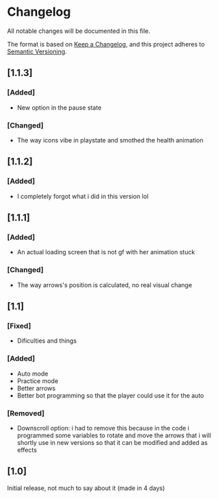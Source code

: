 # Changelog
All notable changes will be documented in this file.

The format is based on [Keep a Changelog](https://keepachangelog.com/en/1.0.0/),
and this project adheres to [Semantic Versioning](https://semver.org/spec/v2.0.0.html).

## [1.1.3]
### [Added]
- New option in the pause state
### [Changed]
- The way icons vibe in playstate and smothed the health animation

## [1.1.2]
### [Added]
- I completely forgot what i did in this version lol

## [1.1.1]
### [Added]
- An actual loading screen that is not gf with her animation stuck
### [Changed]
- The way arrows's position is calculated, no real visual change

## [1.1]
### [Fixed]
- Dificulties and things
### [Added]
- Auto mode
- Practice mode
- Better arrows
- Better bot programming so that the player could use it for the auto
### [Removed]
- Downscroll option: i had to remove this because in the code i programmed some variables to rotate and move the arrows that i will shortly use in new versions so that it can be modified and added as effects

## [1.0]
Initial release, not much to say about it (made in 4 days)
